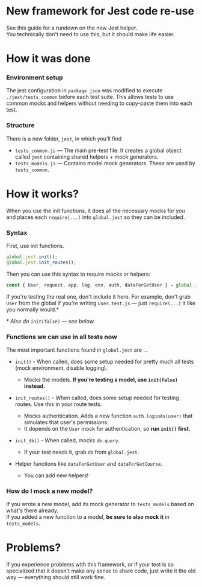 # New framework for Jest code re-use

See this guide for a rundown on the new Jest helper.  
You technically don't need to use this, but it should make life easier.

# How it was done

### Environment setup

The jest configuration in `package.json` was modified to execute `./jest/tests_common` before each test suite. This allows tests to use common mocks and helpers without needing to copy-paste them into each test.

### Structure

There is a new folder, `jest`, in which you'll find

- `tests_common.js` — The main pre-test file. It creates a global object called `jest` containing shared helpers + mock generators.
- `tests_models.js` — Contains model mock generators. These are used by `tests_common`.

# How it works?

When you use the init functions, it does all the necessary mocks for you and places each `require(...)` into `global.jest` so they can be included.

### Syntax

First, use init functions.

```js
global.jest.init();
global.jest.init_routes();
```

Then you can use this syntax to require mocks or helpers:

```js
const { User, request, app, log, env, auth, dataForGetUser } = global.jest;
```

If you're testing the real one, don't include it here. For example, don't grab `User` from the global if you're writing `User.test.js` — just `require(...)` it like you normally would.\*

\* _Also do `init(false)` — see below._

### Functions we can use in all tests now

The most important functions found in `global.jest` are ...

- `init()` - When called, does some setup needed for pretty much all tests (mock environment, disable logging).

  - Mocks the models. **If you're testing a model, use `init(false)` instead.**

- `init_routes()` - When called, does some setup needed for testing routes. Use this in your route tests.

  - Mocks authentication. Adds a new function `auth.loginAs(user)` that simulates that user's permissions.
  - It depends on the `User` mock for authentication, so **run `init()` first.**

- `init_db()` - When called, mocks `db.query`.

  - If your test needs it, grab `db` from `global.jest`.

- Helper functions like `dataForGetUser` and `dataForGetCourse`.
  - You can add new helpers!

### How do I mock a new model?

If you wrote a new model, add its mock generator to `tests_models` based on what's there already.  
If you added a new function to a model, **be sure to also mock it** in `tests_models`.

# Problems?

If you experience problems with this framework, or if your test is so specialized that it doesn't make any sense to share code, just write it the old way — everything should still work fine.
